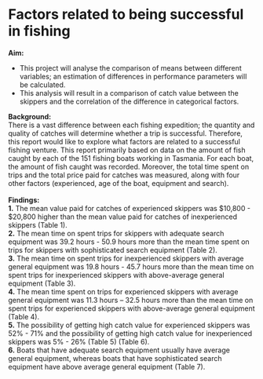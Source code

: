# Factors related to being successful in fishing
<b>Aim:</b> <br> 
<ul>
<li>This project will analyse the comparison of means between different variables; an estimation of differences in performance parameters will be calculated.</li>
<li>This analysis will result in a comparison of catch value between the skippers and the correlation of the difference in categorical factors.</li>
</ul>
<b>Background:</b> <br> There is a vast difference between each fishing expedition; the quantity and quality of catches will determine whether a trip is successful. Therefore, this report would like to explore what factors are related to a successful fishing venture. This report primarily based on data on the amount of fish caught by each of the 151 fishing boats working in Tasmania. For each boat, the amount of fish caught was recorded. Moreover, the total time spent on trips and the total price paid for catches was measured, along with four other factors (experienced, age of the boat, equipment and search).
<br><br>
<b>Findings:</b> <br> <b>1.</b> The mean value paid for catches of experienced skippers was $10,800 - $20,800 higher than the mean value paid for catches of inexperienced skippers (Table 1). 
<br><b>2.</b> The mean time on spent trips for skippers with adequate search equipment was 39.2 
hours - 50.9 hours more than the mean time spent on trips for skippers with sophisticated 
search equipment (Table 2).
<br><b>3.</b> The mean time on spent trips for inexperienced skippers with average general equipment was 19.8 hours - 45.7 hours more than the mean time on spent trips for inexperienced skippers with above-average general equipment (Table 3).
<br><b>4.</b> The mean time spent on trips for experienced skippers with average general equipment 
was 11.3 hours – 32.5 hours more than the mean time on spent trips for experienced 
skippers with above-average general equipment (Table 4).
<br><b>5.</b> The possibility of getting high catch value for experienced skippers was 52% - 71% and the possibility of getting high catch value for inexperienced skippers was 5% - 26% (Table 5) (Table 6).
<br><b>6.</b> Boats that have adequate search equipment usually have average general equipment, whereas boats that have sophisticated search equipment have above average general equipment (Table 7).
